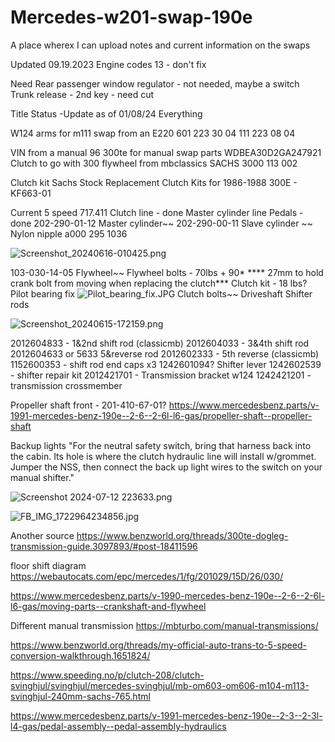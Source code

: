 # Mercedes-w201-swap-190e
A place wherex I can upload notes and current information on the swaps

Updated 09.19.2023
Engine codes
13 - don't fix

Need 
Rear passenger window regulator - not needed, maybe a switch
Trunk release - 
2nd key - need cut

Title Status -Update as of 01/08/24
Everything

W124 arms for m111 swap from an E220
601 223 30 04
111 223 08 04

VIN from a manual 96 300te for manual swap parts
WDBEA30D2GA247921
Clutch to go with 300 flywheel from mbclassics
SACHS 3000 113 002

Clutch kit
Sachs Stock Replacement Clutch Kits for 1986-1988 300E - KF663-01

Current
5 speed 717.411
Clutch line - done
Master cylinder line
Pedals - done
 202-290-01-12 Master cylinder~~
 202-290-00-11 Slave cylinder ~~
 Nylon nipple a000 295 1036

![Screenshot_20240616-010425.png](:/052b54ec42e9480da3d7fcc9d3fdf8f0)

103-030-14-05 Flywheel~~
Flywheel bolts - 70lbs + 90*
**** 27mm to hold crank bolt from moving when replacing the clutch***
Clutch kit - 18 lbs?
Pilot bearing fix
![Pilot_bearing_fix.JPG](:/d9f4929448cc431ab139783419f7f211)
Clutch bolts~~
Driveshaft 
Shifter rods 

![Screenshot_20240615-172159.png](:/d50333b7fdb642f99c50526f16f66e0e)

2012604833 - 1&2nd shift rod (classicmb)
2012604033 - 3&4th shift rod
2012604633 or 5633 5&reverse rod
2012602333 - 5th reverse (classicmb)
1152600353 - shift rod end caps x3
1242601094? Shifter lever
1242602539 - shifter repair kit
2012421701 - Transmission bracket
w124
1242421201 - transmission crossmember

Propeller shaft front -
201-410-67-01?
https://www.mercedesbenz.parts/v-1991-mercedes-benz-190e--2-6--2-6l-l6-gas/propeller-shaft--propeller-shaft

Backup lights
"For the neutral safety switch, bring that harness back into the cabin. Its hole is where the clutch hydraulic line will install w/grommet. Jumper the NSS, then connect the back up light wires to the switch on your manual shifter."

![Screenshot 2024-07-12 223633.png](:/e360a3214b9b489da257bccffd42be9e)


![FB_IMG_1722964234856.jpg](:/04182d0ff1d4424299a99d916a5ffc63)



Another source 
https://www.benzworld.org/threads/300te-dogleg-transmission-guide.3097893/#post-18411596

floor shift diagram
https://webautocats.com/epc/mercedes/1/fg/201029/15D/26/030/

https://www.mercedesbenz.parts/v-1990-mercedes-benz-190e--2-6--2-6l-l6-gas/moving-parts--crankshaft-and-flywheel

Different manual transmission 
https://mbturbo.com/manual-transmissions/

https://www.benzworld.org/threads/my-official-auto-trans-to-5-speed-conversion-walkthrough.1651824/

https://www.speeding.no/p/clutch-208/clutch-svinghjul/svinghjul/mercedes-svinghjul/mb-om603-om606-m104-m113-svinghjul-240mm-sachs-765.html

https://www.mercedesbenz.parts/v-1991-mercedes-benz-190e--2-3--2-3l-l4-gas/pedal-assembly--pedal-assembly-hydraulics
